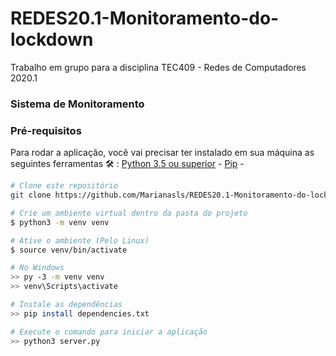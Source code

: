 # REDES20.1-Monitoramento-do-lockdown
Trabalho em grupo para a disciplina TEC409 - Redes de Computadores 2020.1

### Sistema de Monitoramento

### Pré-requisitos

Para rodar a aplicação, você vai precisar ter instalado em sua máquina as seguintes ferramentas 🛠 :
[Python 3.5 ou superior](https://www.python.org/downloads/) -
[Pip](https://pypi.org/project/pip/) -


```bash
# Clone este repositório
git clone https://github.com/Marianasls/REDES20.1-Monitoramento-do-lockdown.git

# Crie um ambiente virtual dentro da pasta do projeto
$ python3 -m venv venv

# Ative o ambiente (Pelo Linux)
$ source venv/bin/activate

# No Windows
>> py -3 -m venv venv
>> venv\Scripts\activate

# Instale as dependências 
>> pip install dependencies.txt

# Execute o comando para iniciar a aplicação
>> python3 server.py
```